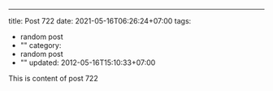---
title: Post 722
date: 2021-05-16T06:26:24+07:00
tags:
  - random post
  - ""
category:
  - random post
  - ""
updated: 2012-05-16T15:10:33+07:00

This is content of post 722